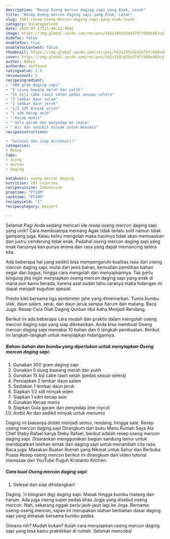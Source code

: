 ```yaml
---
description: "Resep Oseng mercon daging sapi yang Enak, Lezat"
title: "Resep Oseng mercon daging sapi yang Enak, Lezat"
slug: 1601-resep-oseng-mercon-daging-sapi-yang-enak-lezat
category: Uncategorized
date: 2022-07-27T11:49:12.909Z
image: https://img-global.cpcdn.com/recipes/542a193cb2da5797/680x482cq70/oseng-mercon-daging-sapi-foto-resep-utama.jpg
hideToc: false
enableToc: true
enableTocContent: false
thumbnail: https://img-global.cpcdn.com/recipes/542a193cb2da5797/680x482cq70/oseng-mercon-daging-sapi-foto-resep-utama.jpg
cover: https://img-global.cpcdn.com/recipes/542a193cb2da5797/680x482cq70/oseng-mercon-daging-sapi-foto-resep-utama.jpg
author: Admin
authorAv: notfound
ratingvalue: 3.9
reviewcount: 5
recipeingredient:
- "300 gram daging sapi"
- "5 siung bawang merah dan putih"
- "15 biji cabe rawit setan pedas sesuai selera"
- "2 lembar daun salam"
- "1 lembar daun jeruk"
- "1/2 sdt minyak wijen"
- "1 sdm kecap asin"
- " Kecap manis"
- " Gula garam dan penyedap me royco"
- " Air dan sedikit minyak untuk menumis"
recipeinstructions:

- "Selesai dan siap dinikmati!"
categories:
- Resep
tags:
- oseng
- mercon
- daging

katakunci: oseng mercon daging 
nutrition: 197 calories
recipecuisine: Indonesian
preptime: "PT18M"
cooktime: "PT49M"
recipeyield: "1"
recipecategory: Dessert

---
```



Selamat Pagi Anda sedang mencari ide resep oseng mercon daging sapi yang unik? Cara membuatnya memang Agak tidak terlalu sulit namun tidak gampang juga. Kalau keliru mengolah maka hasilnya tidak akan memuaskan dan justru cenderung tidak enak. Padahal oseng mercon daging sapi yang enak harusnya kan punya aroma dan rasa yang dapat memancing selera kita.


Ada beberapa hal yang sedikit bisa mempengaruhi kualitas rasa dari oseng mercon daging sapi, mulai dari jenis bahan, kemudian pemilihan bahan segar dan bagus, hingga cara mengolah dan menyajikannya. Tak perlu bingung jika ingin menyiapkan oseng mercon daging sapi yang enak di mana pun kamu berada, karena asal sudah tahu caranya maka hidangan ini dapat menjadi suguhan spesial.

Presto kikil bersama tiga sentimeter jahe yang dimemarkan. Tumis bumbu ulek, daun salam, serai, dan daun jeruk sampai harum dan matang. Baca Juga: Resep Cara Olah Daging Qurban Idul Adha Menjadi Rendang.


Berikut ini ada beberapa cara mudah dan praktis dalam mengolah oseng mercon daging sapi yang siap dikreasikan. Anda bisa membuat Oseng mercon daging sapi memakai 10 bahan dan 0 langkah pembuatan. Berikut ini langkah-langkah untuk menyiapkan hidangannya.

<!--inarticleads1-->

##### Bahan-bahan dan bumbu yang diperlukan untuk menyiapkan Oseng mercon daging sapi:

1. Gunakan 300 gram daging sapi
1. Gunakan 5 siung bawang merah dan putih
1. Gunakan 15 biji cabe rawit setan (pedas sesuai selera)
1. Persiapkan 2 lembar daun salam
1. Sediakan 1 lembar daun jeruk
1. Siapkan 1/2 sdt minyak wijen
1. Siapkan 1 sdm kecap asin
1. Gunakan  Kecap manis
1. Siapkan  Gula garam dan penyedap (me royco)
1. Ambil  Air dan sedikit minyak untuk menumis


Daging ini biasanya diolah menjadi semur, rendang, hingga sate. Resep oseng mercon daging sapi Dirangkum dari buku Menu Rumah Saya Ala Chef Steby Rafael karya Steby Rafael, berikut adalah resep oseng mercon daging sapi. Disarankan menggunakan bagian sandung lamur untuk mendapatkan lelehan lemak dari daging sapi untuk menambah cita rasa. Baca juga: Masakan Buatan Rumah yang Nikmat untuk Sahur dan Berbuka Puasa Resep oseng mercon berikut ini dirangkum dari video tutorial memasak dari YouTube Puguh Kristanto Kitchen. 

<!--inarticleads2-->

##### Cara buat Oseng mercon daging sapi:


1. Selesai dan siap dihidangkan!

Daging. ½ kilogram (kg) daging sapi. Masak hingga bumbu matang dan harum. Ada juga oseng super pedas khas Jogja yang disebut oseng mercon. Nah, sekarang nggak perlu jauh-jauh lagi ke Joga. Bernama oseng-oseng mercon, sajian ini merupakan olahan berbahan dasar daging sapi yang dimasak bersama bumbu pedas. 

Gimana nih? Mudah bukan? Itulah cara menyiapkan oseng mercon daging sapi yang bisa kamu praktikkan di rumah. Selamat mencoba!

